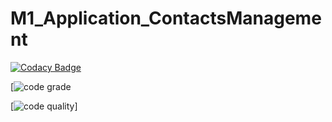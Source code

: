 # M1_Application_ContactsManagement

[![Codacy Badge](https://api.codacy.com/project/badge/Grade/32bc434957f044ab877bc2b95fc8e22d)](https://app.codacy.com/gh/somasundaram2000/M1_Application_ContactsManagement?utm_source=github.com&utm_medium=referral&utm_content=somasundaram2000/M1_Application_ContactsManagement&utm_campaign=Badge_Grade_Settings)

[![code grade](https://api.codiga.io/project/29972/status/svg)

[![code quality](https://api.codiga.io/project/29972/score/svg)]
